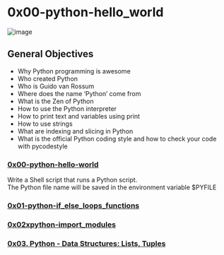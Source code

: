 # 0x00-python-hello_world
<img src="https://s3.amazonaws.com/intranet-projects-files/holbertonschool-higher-level_programming+/231/48a9fdbd67c84a328a9df9ec8d93b9ac2458ac37721d7d53e51a27fb2bdc5263.jpg" alt="image" />

## General Objectives
- Why Python programming is awesome
- Who created Python
- Who is Guido van Rossum
- Where does the name ‘Python’ come from
- What is the Zen of Python
- How to use the Python interpreter
- How to print text and variables using print
- How to use strings
- What are indexing and slicing in Python
- What is the official Python coding style and how to check your code with pycodestyle

### [0x00-python-hello-world](https://github.com/alban-okoby/alx-higher_level_programming/tree/master/0x00-python-hello_world)
 
Write a Shell script that runs a Python script. <br>
The Python file name will be saved in the environment variable $PYFILE

### [0x01-python-if_else_loops_functions](https://github.com/alban-okoby/alx-higher_level_programming/tree/master/0x01-python-if_else_loops_functions)

### [0x02xpython-import_modules](https://github.com/alban-okoby/alx-higher_level_programming/tree/master/0x02-python-import_modules)

### [0x03. Python - Data Structures: Lists, Tuples](https://github.com/alban-okoby/alx-higher_level_programming/tree/master/0x03-python-data_structures)
 
